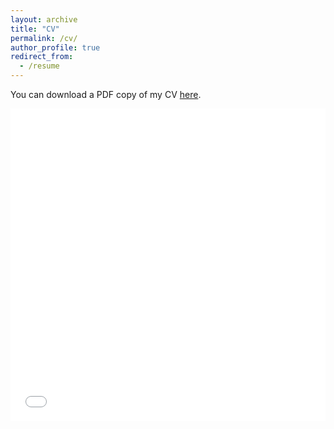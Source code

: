 ```yaml
---
layout: archive
title: "CV"
permalink: /cv/
author_profile: true
redirect_from:
  - /resume
---
```

You can download a PDF copy of my CV [here](/files/cv_jfeng-1.pdf).

<iframe src="/files/cv_jfeng-1.pdf" width="100%" height="500" frameborder="no" border="0" marginwidth="0" marginheight="0"></iframe>


